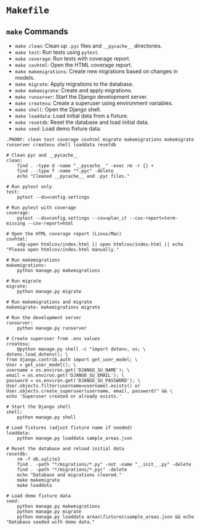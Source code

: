 # `Makefile`

## `make` Commands

- `make clean`: Clean up `.pyc` files and `__pycache__` directories.
- `make test`: Run tests using `pytest`.
- `make coverage`: Run tests with coverage report.
- `make covhtml`: Open the HTML coverage report.
- `make makemigrations`: Create new migrations based on changes in models.
- `make migrate`: Apply migrations to the database.
- `make makemigrate`: Create and apply migrations.
- `make runserver`: Start the Django development server.
- `make createsu`: Create a superuser using environment variables.
- `make shell`: Open the Django shell.
- `make loaddata`: Load initial data from a fixture.
- `make resetdb`: Reset the database and load initial data.
- `make seed`: Load demo fixture data.

```make
.PHONY: clean test coverage covhtml migrate makemigrations makemigrate runserver createsu shell loaddata resetdb

# Clean pyc and __pycache__
clean:
	find . -type d -name "__pycache__" -exec rm -r {} +
	find . -type f -name "*.pyc" -delete
	echo "Cleaned __pycache__ and .pyc files."

# Run pytest only
test:
	pytest --ds=config.settings

# Run pytest with coverage
coverage:
	pytest --ds=config.settings --cov=plan_it --cov-report=term-missing --cov-report=html

# Open the HTML coverage report (Linux/Mac)
covhtml:
	xdg-open htmlcov/index.html || open htmlcov/index.html || echo "Please open htmlcov/index.html manually."

# Run makemigrations
makemigrations:
	python manage.py makemigrations

# Run migrate
migrate:
	python manage.py migrate

# Run makemigrations and migrate
makemigrate: makemigrations migrate

# Run the development server
runserver:
	python manage.py runserver

# Create superuser from .env values
createsu:
	@python manage.py shell -c "import dotenv, os; \
dotenv.load_dotenv(); \
from django.contrib.auth import get_user_model; \
User = get_user_model(); \
username = os.environ.get('DJANGO_SU_NAME'); \
email = os.environ.get('DJANGO_SU_EMAIL'); \
password = os.environ.get('DJANGO_SU_PASSWORD'); \
User.objects.filter(username=username).exists() or User.objects.create_superuser(username, email, password)" && \
echo 'Superuser created or already exists.'

# Start the Django shell
shell:
	python manage.py shell

# Load fixtures (adjust fixture name if needed)
loaddata:
	python manage.py loaddata sample_areas.json

# Reset the database and reload initial data
resetdb:
	rm -f db.sqlite3
	find . -path "*/migrations/*.py" -not -name "__init__.py" -delete
	find . -path "*/migrations/*.pyc" -delete
	echo "Database and migrations cleared."
	make makemigrate
	make loaddata

# Load demo fixture data
seed:
	python manage.py makemigrations
	python manage.py migrate
	python manage.py loaddata areas\fixtures\sample_areas.json && echo "Database seeded with demo data."
```